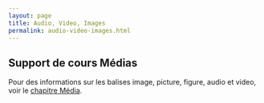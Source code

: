 ```yaml
---
layout: page
title: Audio, Video, Images
permalink: audio-video-images.html
---
```


## Support de cours Médias

Pour des informations sur les balises image, picture, figure, audio et video, voir le [chapitre Média](https://cours-web.ch/media/).
